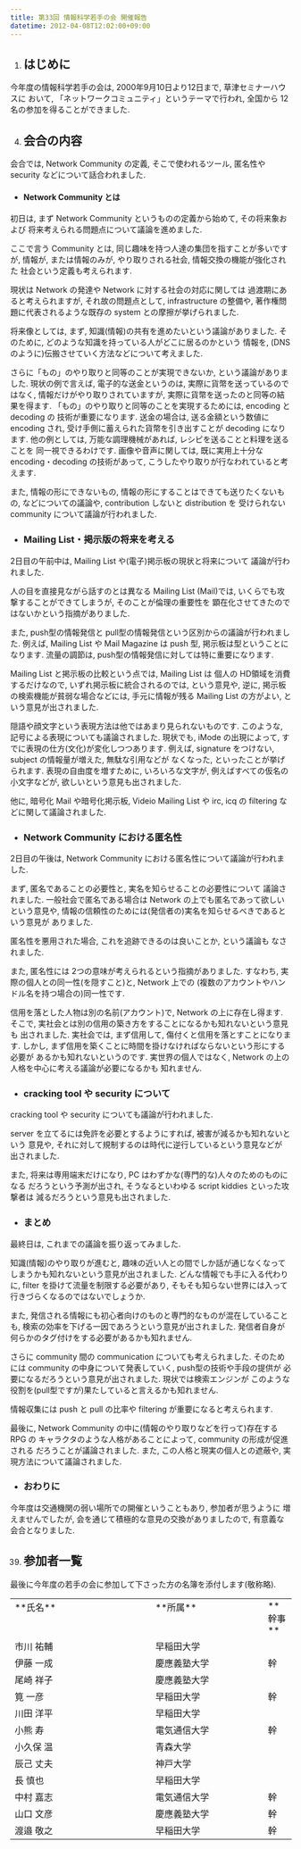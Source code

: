 ```yaml
---
title: 第33回 情報科学若手の会 開催報告
datetime: 2012-04-08T12:02:00+09:00
---
```


1.  ## はじめに

今年度の情報科学若手の会は, 2000年9月10日より12日まで, 草津セミナーハウスに おいて, 「ネットワークコミュニティ」というテーマで行われ, 全国から 12名の参加を得ることができました.

4.  ## 会合の内容

会合では, Network Community の定義, そこで使われるツール, 匿名性や security などについて話合われました.

*   #### Network Community とは

初日は, まず Network Community というものの定義から始めて, その将来象および 将来考えられる問題点について議論を進めました.

ここで言う Community とは, 同じ趣味を持つ人達の集団を指すことが多いですが, 情報が, または情報のみが, やり取りされる社会, 情報交換の機能が強化された 社会という定義も考えられます.

現状は Network の発達や Network に対する社会の対応に関しては 過渡期にあると考えられますが, それ故の問題点として, infrastructure の整備や, 著作権問題に代表されるような既存の system との摩擦が挙げられました.

将来像としては, まず, 知識(情報)の共有を進めたいという議論がありました. そのために, どのような知識を持っている人がどこに居るのかという 情報を, (DNS のように)伝搬させていく方法などについて考えました.

さらに「もの」のやり取りと同等のことが実現できないか, という議論がありました. 現状の例で言えば, 電子的な送金というのは, 実際に貨幣を送っているのではなく, 情報だけがやり取りされていますが, 実際に貨幣を送ったのと同等の結果を得ます. 「もの」のやり取りと同等のことを実現するためには, encoding と decoding の 技術が重要になります. 送金の場合は, 送る金額という数値に encoding され, 受け手側に蓄えられた貨幣を引き出すことが decoding になります. 他の例としては, 万能な調理機械があれば, レシピを送ることと料理を送ることを 同一視できるわけです. 画像や音声に関しては, 既に実用上十分な encoding・decoding の技術があって, こうしたやり取りが行なわれていると考えます.

また, 情報の形にできないもの, 情報の形にすることはできても送りたくないもの, などについての議論や, contribution しないと distribution を 受けられない community について議論が行われました.

*   ### Mailing List・掲示版の将来を考える

2日目の午前中は, Mailing List や(電子)掲示板の現状と将来について 議論が行われました.

人の目を直接見ながら話すのとは異なる Mailing List (Mail)では, いくらでも攻撃することができてしまうが, そのことが倫理の重要性を 顕在化させてきたのではないかという指摘がありました.

また, push型の情報発信と pull型の情報発信という区別からの議論が行われました. 例えば, Mailing List や Mail Magazine は push 型, 掲示板は型ということに なります. 流量の調節は, push型の情報発信に対しては特に重要になります.

Mailing List と掲示板の比較という点では, Mailing List は 個人の HD領域を消費するだけなので, いずれ掲示板に統合されるのでは, という意見や, 逆に, 掲示板の検索機能が貧弱な場合などには, 手元に情報が残る Mailing List の方がよい, という意見が出されました.

隠語や顔文字という表現方法は他ではあまり見られないものです. このような, 記号による表現についても議論されました. 現状でも, iMode の出現によって, すでに表現の仕方(文化)が変化しつつあります. 例えば, signature をつけない, subject の情報量が増えた, 無駄な引用などが なくなった, といったことが挙げられます. 表現の自由度を増すために, いろいろな文字が, 例えばすべての仮名の小文字などが, 欲しいという意見も出されました.

他に, 暗号化 Mail や暗号化掲示板, Videio Mailing List や irc, icq の filtering などに関して議論されました.

*   ### Network Community における匿名性

2日目の午後は, Network Community における匿名性について議論が行われました.

まず, 匿名であることの必要性と, 実名を知らせることの必要性について 議論されました. 一般社会で匿名である場合は Network の上でも匿名であって欲しいという意見や, 情報の信頼性のためには(発信者の)実名を知らせるべきであるという意見が ありました.

匿名性を悪用された場合, これを追跡できるのは良いことか, という議論も なされました.

また, 匿名性には 2つの意味が考えられるという指摘がありました. すなわち, 実際の個人との同一性(を隠すこと)と, Network 上での (複数のアカウントやハンドル名を持つ場合の)同一性です.

信用を落とした人物は別の名前(アカウント)で, Network の上に存在し得ます. そこで, 実社会とは別の信用の築き方をすることになるかも知れないという意見も 出されました. 実社会では, まず信用して, 傷付くと信用を落とすことになります. しかし, まず信用を築くことに時間を掛けなければならないという形にする必要が あるかも知れないというのです. 実世界の個人ではなく, Network の上の人格を中心に考える議論が必要になるかも 知れません.

*   ### cracking tool や security について

cracking tool や security についても議論が行われました.

server を立てるには免許を必要とするようにすれば, 被害が減るかも知れないという 意見や, それに対して規制するのは時代に逆行しているという意見などが 出されました.

また, 将来は専用端末だけになり, PC はわずかな(専門的な)人々のためのものになる だろうという予測が出され, そうなるといわゆる script kiddies といった攻撃者は 減るだろうという意見も出されました.

*   ### まとめ

最終日は, これまでの議論を振り返ってみました.

知識(情報)のやり取りが進むと, 趣味の近い人との間でしか話が通じなくなって しまうかも知れないという意見が出されました. どんな情報でも手に入る代わりに, filter を掛けて流量を制限する必要があり, そもそも知らない世界には入って 行きづらくなるのではないでしょうか.

また, 発信される情報にも初心者向けのものと専門的なものが混在していることも, 検索の効率を下げる一因であろうという意見が出されました. 発信者自身が 何らかのタグ付けをする必要があるかも知れません.

さらに community 間の communication についても考えられました. そのためには community の中身について発表していく, push型の技術や手段の提供が 必要になるだろうという意見が出されました. 現状では検索エンジンが このような役割を(pull型ですが)果たしていると言えるかも知れません.

情報収集には push と pull の比率や filtering が重要になると考えられます.

最後に, Network Community の中に(情報のやり取りなどを行って)存在する RPG の キャラクタのような人格があることによって, community の形成が促進される だろうことが議論されました. また, この人格と現実の個人との遮蔽や, 実現方法について議論されました.

*   ### おわりに

今年度は交通機関の弱い場所での開催ということもあり, 参加者が思うように 増えませんでしたが, 会を通じて積極的な意見の交換がありましたので, 有意義な 会合となりました.  

39.  ## 参加者一覧

最後に今年度の若手の会に参加して下さった方の名簿を添付します(敬称略).

<table border="0" cellpadding="2" cellspacing="0" width="65%">

<tbody>

<tr>

<td valign="top" width="50%">**氏名**</td>

<td valign="top" width="40%">**所属**</td>

<td valign="top" width="10%">**幹事**</td>

</tr>

<tr>

<td valign="top" width="50%">市川 祐輔</td>

<td valign="top" width="40%">早稲田大学</td>

</tr>

<tr>

<td valign="top" width="50%">伊藤 一成</td>

<td valign="top" width="40%">慶應義塾大学</td>

<td valign="top" width="10%">幹</td>

</tr>

<tr>

<td valign="top" width="50%">尾崎 祥子</td>

<td valign="top" width="40%">慶應義塾大学</td>

</tr>

<tr>

<td valign="top" width="50%">筧 一彦</td>

<td valign="top" width="40%">早稲田大学</td>

<td valign="top" width="10%">幹</td>

</tr>

<tr>

<td valign="top" width="50%">川田 洋平</td>

<td valign="top" width="40%">早稲田大学</td>

</tr>

<tr>

<td valign="top" width="50%">小熊 寿</td>

<td valign="top" width="40%">電気通信大学</td>

<td valign="top" width="10%">幹</td>

</tr>

<tr>

<td valign="top" width="50%">小久保 温</td>

<td valign="top" width="40%">青森大学</td>

</tr>

<tr>

<td valign="top" width="50%">辰己 丈夫</td>

<td valign="top" width="40%">神戸大学</td>

</tr>

<tr>

<td valign="top" width="50%">長 慎也</td>

<td valign="top" width="40%">早稲田大学</td>

</tr>

<tr>

<td valign="top" width="50%">中村 嘉志</td>

<td valign="top" width="40%">電気通信大学</td>

<td valign="top" width="10%">幹</td>

</tr>

<tr>

<td valign="top" width="50%">山口 文彦</td>

<td valign="top" width="40%">慶應義塾大学</td>

<td valign="top" width="10%">幹</td>

</tr>

<tr>

<td valign="top" width="50%">渡邉 敬之</td>

<td valign="top" width="40%">早稲田大学</td>

<td valign="top" width="10%">幹</td>

</tr>

</tbody>

</table>